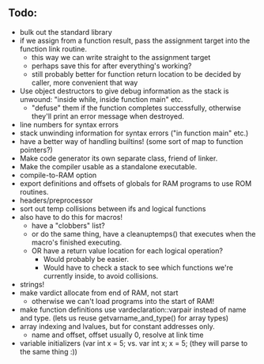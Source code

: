 Todo:
-----

- bulk out the standard library
- if we assign from a function result, pass the assignment target into the function link routine.
	- this way we can write straight to the assignment target
	- perhaps save this for after everything's working?
	- still probably better for function return location to be decided by caller, more convenient that way
- Use object destructors to give debug information as the stack is unwound: "inside while, inside function main" etc.
	- "defuse" them if the function completes successfully, otherwise they'll print an error message when destroyed.
- line numbers for syntax errors
- stack unwinding information for syntax errors ("in function main" etc.)
- have a better way of handling builtins! (some sort of map to function pointers?)
- Make code generator its own separate class, friend of linker.
- Make the compiler usable as a standalone executable.
- compile-to-RAM option
- export definitions and offsets of globals for RAM programs to use ROM routines.
- headers/preprocessor
- sort out temp collisions between ifs and logical functions
- also have to do this for macros!
	- have a "clobbers" list?
	- or do the same thing, have a cleanuptemps() that executes when the macro's finished executing.
	- OR have a return value location for each logical operation?
		- Would probably be easier.
		- Would have to check a stack to see which functions we're currently inside, to avoid collisions.
- strings!
- make vardict allocate from end of RAM, not start
	- otherwise we can't load programs into the start of RAM!
- make function definitions use vardeclaration::varpair instead of name and type. (lets us reuse getvarname_and_type() for array types)
- array indexing and lvalues, but for constant addresses only.
	- name and offset, offset usually 0, resolve at link time
- variable initializers (var int x = 5;  vs. var int x; x = 5;  (they will parse to the same thing :))